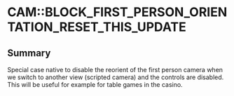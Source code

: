 # CAM::BLOCK_FIRST_PERSON_ORIENTATION_RESET_THIS_UPDATE

## Summary
Special case native to disable the reorient of the first person camera when we switch to another view (scripted camera) and the controls are disabled. This will be useful for example for table games in the casino.